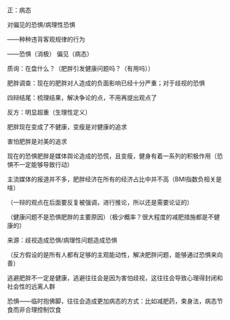 正：病态

对偏见的恐惧/病理性恐惧

——种种违背客观规律的行为

——恐惧（消极） 偏见（病态）

质询：在盘什么？（肥胖引发健康问题吗？（有用吗））

肥胖调查：现在的肥胖对人造成的负面影响已经十分严重；对于歧视的恐惧

四辩结尾：梳理结果，解决争论的点，不用再提出观点了

 

反方：明显超重（生理性定义）

肥胖现在变成了不健康，变瘦是对健康的追求

害怕肥胖是对美的追求

现在的恐惧肥胖是媒体舆论造成的恐慌，且变瘦，健身有着一系列的积极作用（恐惧不一定能够导致行动）

主流媒体的报道并不多，肥胖经济在所有的经济占比中并不高（BMI指数负相关是啥）

（一辩的观点在后面要反复被强调，进行推论，所以还是需要论证的）



（健康问题不是恐惧肥胖的主要原因）（极少概率？很大程度的减肥措施都是不健康的）

来源：歧视造成恐惧/病理性问题造成恐惧

（反方假设的是所有人都有足够的主观能动性，解决肥胖问题，能够通过恐惧来向善）

逃避肥胖不一定是健康，逃避往往会是因为害怕歧视，这往往会导致心理得封闭和社会性的远离人群

恐惧——临时抱佛脚，往往会造成更加病态的方式：比如减肥药，束身法，病态节食而非合理控制饮食

